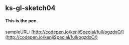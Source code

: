 ## ks-gl-sketch04

#### This is the pen.

sampleURL: [http://codepen.io/kenjiSpecial/full/ogzdxO/](http://codepen.io/kenjiSpecial/full/ogzdxO/)
